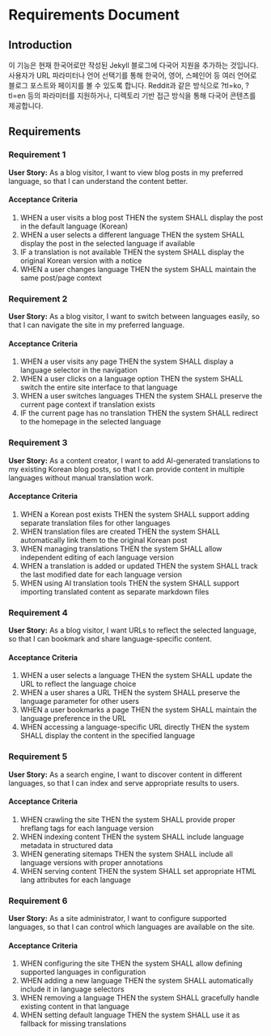 # Requirements Document

## Introduction

이 기능은 현재 한국어로만 작성된 Jekyll 블로그에 다국어 지원을 추가하는 것입니다. 사용자가 URL 파라미터나 언어 선택기를 통해 한국어, 영어, 스페인어 등 여러 언어로 블로그 포스트와 페이지를 볼 수 있도록 합니다. Reddit과 같은 방식으로 ?tl=ko, ?tl=en 등의 파라미터를 지원하거나, 디렉토리 기반 접근 방식을 통해 다국어 콘텐츠를 제공합니다.

## Requirements

### Requirement 1

**User Story:** As a blog visitor, I want to view blog posts in my preferred language, so that I can understand the content better.

#### Acceptance Criteria

1. WHEN a user visits a blog post THEN the system SHALL display the post in the default language (Korean)
2. WHEN a user selects a different language THEN the system SHALL display the post in the selected language if available
3. IF a translation is not available THEN the system SHALL display the original Korean version with a notice
4. WHEN a user changes language THEN the system SHALL maintain the same post/page context

### Requirement 2

**User Story:** As a blog visitor, I want to switch between languages easily, so that I can navigate the site in my preferred language.

#### Acceptance Criteria

1. WHEN a user visits any page THEN the system SHALL display a language selector in the navigation
2. WHEN a user clicks on a language option THEN the system SHALL switch the entire site interface to that language
3. WHEN a user switches languages THEN the system SHALL preserve the current page context if translation exists
4. IF the current page has no translation THEN the system SHALL redirect to the homepage in the selected language

### Requirement 3

**User Story:** As a content creator, I want to add AI-generated translations to my existing Korean blog posts, so that I can provide content in multiple languages without manual translation work.

#### Acceptance Criteria

1. WHEN a Korean post exists THEN the system SHALL support adding separate translation files for other languages
2. WHEN translation files are created THEN the system SHALL automatically link them to the original Korean post
3. WHEN managing translations THEN the system SHALL allow independent editing of each language version
4. WHEN a translation is added or updated THEN the system SHALL track the last modified date for each language version
5. WHEN using AI translation tools THEN the system SHALL support importing translated content as separate markdown files

### Requirement 4

**User Story:** As a blog visitor, I want URLs to reflect the selected language, so that I can bookmark and share language-specific content.

#### Acceptance Criteria

1. WHEN a user selects a language THEN the system SHALL update the URL to reflect the language choice
2. WHEN a user shares a URL THEN the system SHALL preserve the language parameter for other users
3. WHEN a user bookmarks a page THEN the system SHALL maintain the language preference in the URL
4. WHEN accessing a language-specific URL directly THEN the system SHALL display the content in the specified language

### Requirement 5

**User Story:** As a search engine, I want to discover content in different languages, so that I can index and serve appropriate results to users.

#### Acceptance Criteria

1. WHEN crawling the site THEN the system SHALL provide proper hreflang tags for each language version
2. WHEN indexing content THEN the system SHALL include language metadata in structured data
3. WHEN generating sitemaps THEN the system SHALL include all language versions with proper annotations
4. WHEN serving content THEN the system SHALL set appropriate HTML lang attributes for each language

### Requirement 6

**User Story:** As a site administrator, I want to configure supported languages, so that I can control which languages are available on the site.

#### Acceptance Criteria

1. WHEN configuring the site THEN the system SHALL allow defining supported languages in configuration
2. WHEN adding a new language THEN the system SHALL automatically include it in language selectors
3. WHEN removing a language THEN the system SHALL gracefully handle existing content in that language
4. WHEN setting default language THEN the system SHALL use it as fallback for missing translations